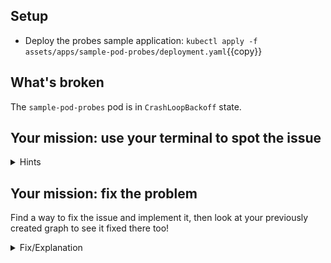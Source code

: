 ## Setup

* Deploy the probes sample application: 
`kubectl apply -f assets/apps/sample-pod-probes/deployment.yaml`{{copy}}

## What's broken

The `sample-pod-probes` pod is in `CrashLoopBackoff` state.

## Your mission: use your terminal to spot the issue

<details>
<summary>Hints</summary>
The pod list has a `STATUS` column telling you in which state the pod is.
<br/><br/>

If you `kubectl describe pod <POD_NAME>` you will see some more details about
the life of the pod and what is going wrong. <br/><br/>

Also go to your [logs explorer](https://app.datadoghq.com/logs) and add filters
to your query to filter the logs of your pods. <br/><br/>

Pods logs are also visible using `kubectl logs`.
</details>

## Your mission: fix the problem

Find a way to fix the issue and implement it, then look at your previously
created graph to see it fixed there too!

<details>
<summary>Fix/Explanation</summary>
The pod is failing liveness checks.<br/><br/> 

The application requires a header `X-Should-Pass-Liveness: true` to pass liveness checks.<br/><br/>

The probe definition allows setting a custom HTTP header:<br/>
```
livenessProbe:
  httpGet:
    path: /live
    port: 8080
    httpHeaders:
      - name: X-Should-Pass-Liveness
        value: "true"
```

Use `kubectl edit` to add the `httpHeaders` to your liveness check.<br/><br/>

We included a sample patch as a solution:<br/><br/>
`kubectl patch deployment pod-probes --patch="$(cat assets/apps/fixes/pod-probes-liveness-fix.yaml)"`{{copy}}
</details>
